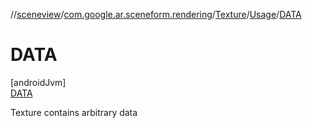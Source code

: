 //[sceneview](../../../../../index.md)/[com.google.ar.sceneform.rendering](../../../index.md)/[Texture](../../index.md)/[Usage](../index.md)/[DATA](index.md)

# DATA

[androidJvm]\
[DATA](index.md)

Texture contains arbitrary data
